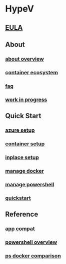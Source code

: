 # HypeV
## [EULA](EULA.md)
## About
### [about overview](about/about_overview.md)
### [container ecosystem](about/container_ecosystem.md)
### [faq](about/faq.md)
### [work in progress](about/work_in_progress.md)
## Quick Start
### [azure setup](quick_start/azure_setup.md)
### [container setup](quick_start/container_setup.md)
### [inplace setup](quick_start/inplace_setup.md)
### [manage docker](quick_start/manage_docker.md)
### [manage powershell](quick_start/manage_powershell.md)
### [quickstart](quick_start/quickstart.md)
## Reference
### [app compat](reference/app_compat.md)
### [powershell overview](reference/powershell_overview.md)
### [ps docker comparison](reference/ps_docker_comparison.md)

